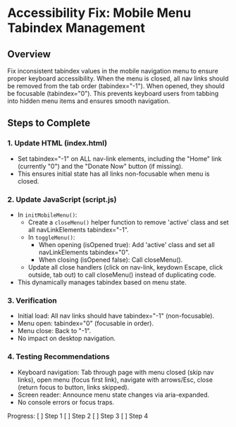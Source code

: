 # Accessibility Fix: Mobile Menu Tabindex Management

## Overview
Fix inconsistent tabindex values in the mobile navigation menu to ensure proper keyboard accessibility. When the menu is closed, all nav links should be removed from the tab order (tabindex="-1"). When opened, they should be focusable (tabindex="0"). This prevents keyboard users from tabbing into hidden menu items and ensures smooth navigation.

## Steps to Complete

### 1. Update HTML (index.html)
- Set tabindex="-1" on ALL nav-link elements, including the "Home" link (currently "0") and the "Donate Now" button (if missing).
- This ensures initial state has all links non-focusable when menu is closed.

### 2. Update JavaScript (script.js)
- In `initMobileMenu()`:
  - Create a `closeMenu()` helper function to remove 'active' class and set all navLinkElements tabindex="-1".
  - In `toggleMenu()`:
    - When opening (isOpened true): Add 'active' class and set all navLinkElements tabindex="0".
    - When closing (isOpened false): Call closeMenu().
  - Update all close handlers (click on nav-link, keydown Escape, click outside, tab out) to call closeMenu() instead of duplicating code.
- This dynamically manages tabindex based on menu state.

### 3. Verification
- Initial load: All nav links should have tabindex="-1" (non-focusable).
- Menu open: tabindex="0" (focusable in order).
- Menu close: Back to "-1".
- No impact on desktop navigation.

### 4. Testing Recommendations
- Keyboard navigation: Tab through page with menu closed (skip nav links), open menu (focus first link), navigate with arrows/Esc, close (return focus to button, links skipped).
- Screen reader: Announce menu state changes via aria-expanded.
- No console errors or focus traps.

Progress: [ ] Step 1 [ ] Step 2 [ ] Step 3 [ ] Step 4
